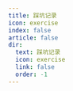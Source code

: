 ```yaml
---
title: 踩坑记录
icon: exercise
index: false
article: false
dir:
  text: 踩坑记录
  icon: exercise
  link: false
  order: -1
---
```

